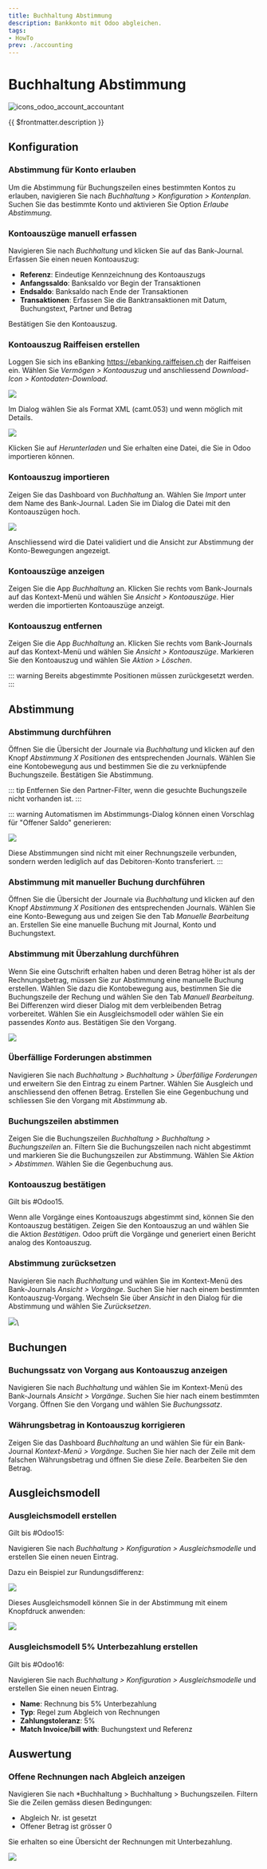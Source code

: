 ```yaml
---
title: Buchhaltung Abstimmung
description: Bankkonto mit Odoo abgleichen.
tags:
- HowTo
prev: ./accounting
---
```

# Buchhaltung Abstimmung
![icons_odoo_account_accountant](attachments/icons_odoo_account_accountant.png)

{{ $frontmatter.description }}

## Konfiguration

### Abstimmung für Konto erlauben

Um die Abstimmung für Buchungszeilen eines bestimmten Kontos zu erlauben, navigieren Sie nach *Buchhaltung > Konfiguration > Kontenplan*. Suchen Sie das bestimmte Konto und aktivieren Sie Option *Erlaube Abstimmung*.

### Kontoauszüge manuell erfassen

Navigieren Sie nach *Buchhaltung*  und klicken Sie auf das Bank-Journal. Erfassen Sie einen neuen Kontoauszug:

* **Referenz**: Eindeutige Kennzeichnung des Kontoauszugs
* **Anfangssaldo**: Banksaldo vor Begin der Transaktionen
* **Endsaldo**: Banksaldo nach Ende der Transaktionen
* **Transaktionen**: Erfassen Sie die Banktransaktionen mit Datum, Buchungstext, Partner und Betrag

Bestätigen Sie den Kontoauszug.

### Kontoauszug Raiffeisen erstellen

Loggen Sie sich ins eBanking <https://ebanking.raiffeisen.ch> der Raiffeisen ein. Wählen Sie *Vermögen > Kontoauszug* und anschliessend *Download-Icon > Kontodaten-Download*.

![](attachments/Accounting%20Reconcile%20eBanking%20Kontodaten%20Raiffeisen.png)

Im Dialog wählen Sie als Format XML (camt.053) und wenn möglich mit Details.

![](attachments/Accounting%20Reconcile%20Kontodaten-Download%20Raiffeisen.png)

Klicken Sie auf *Herunterladen* und Sie erhalten eine Datei, die Sie in Odoo importieren können.

### Kontoauszug importieren

Zeigen Sie das Dashboard von *Buchhaltung*  an. Wählen Sie *Import* unter dem Name des Bank-Journal. Laden Sie im Dialog die Datei mit den Kontoauszügen hoch.

![](attachments/Buchhaltung%20Kontoauszug%20importieren.png)

Anschliessend wird die Datei validiert und die Ansicht zur Abstimmung der Konto-Bewegungen angezeigt.

### Kontoauszüge anzeigen

Zeigen Sie die App *Buchhaltung*  an. Klicken Sie rechts vom Bank-Journals auf das Kontext-Menü und wählen Sie *Ansicht > Kontoauszüge*. Hier werden die importierten Kontoauszüge anzeigt.

### Kontoauszug entfernen

Zeigen Sie die App *Buchhaltung*  an. Klicken Sie rechts vom Bank-Journals auf das Kontext-Menü und wählen Sie *Ansicht > Kontoauszüge*. Markieren Sie den Kontoauszug und wählen Sie *Aktion > Löschen*.

::: warning
Bereits abgestimmte Positionen müssen zurückgesetzt werden.
:::

## Abstimmung

### Abstimmung durchführen

Öffnen Sie die Übersicht der Journale via *Buchhaltung*  und klicken auf den Knopf *Abstimmung X Positionen* des entsprechenden Journals. Wählen Sie eine Kontobewegung aus und bestimmen Sie die zu verknüpfende Buchungszeile. Bestätigen Sie Abstimmung.

::: tip
Entfernen Sie den Partner-Filter, wenn die gesuchte Buchungszeile nicht vorhanden ist.
:::

::: warning
Automatismen im Abstimmungs-Dialog können einen Vorschlag für "Offener Saldo" generieren:

![](attachments/Account%20Reconcile%20Offener%20Saldo.png)

Diese Abstimmungen sind nicht mit einer Rechnungszeile verbunden, sondern werden lediglich auf das Debitoren-Konto transferiert.
:::

### Abstimmung mit manueller Buchung durchführen

Öffnen Sie die Übersicht der Journale via *Buchhaltung*  und klicken auf den Knopf *Abstimmung X Positionen* des entsprechenden Journals. Wählen Sie eine Konto-Bewegung aus und zeigen Sie den Tab *Manuelle Bearbeitung* an. Erstellen Sie eine manuelle Buchung mit Journal, Konto und Buchungstext.

### Abstimmung mit Überzahlung durchführen

Wenn Sie eine Gutschrift erhalten haben und deren Betrag höher ist als der Rechnungsbetrag, müssen Sie zur Abstimmung eine manuelle Buchung erstellen. Wählen Sie dazu die Kontobewegung aus, bestimmen Sie die Buchungszeile der Rechung und wählen Sie den Tab *Manuell Bearbeitung*. Bei Differenzen wird dieser Dialog mit dem verbleibenden Betrag vorbereitet. Wählen Sie ein Ausgleichsmodell oder wählen Sie ein passendes *Konto* aus. Bestätigen Sie den Vorgang. 

![](attachments/Buchhaltung%20Abstimmung%20mit%20Differenz.png)

### Überfällige Forderungen abstimmen

Navigieren Sie nach *Buchhaltung > Buchhaltung > Überfällige Forderungen* und erweitern Sie den Eintrag zu einem Partner. Wählen Sie Ausgleich und anschliessend den offenen Betrag. Erstellen Sie eine Gegenbuchung und schliessen Sie den Vorgang mit *Abstimmung* ab.

### Buchungszeilen abstimmen

Zeigen Sie die Buchungszeilen *Buchhaltung > Buchhaltung > Buchungszeilen* an. Filtern Sie die Buchungszeilen nach nicht abgestimmt und markieren Sie die Buchungszeilen zur Abstimmung. Wählen Sie *Aktion > Abstimmen*. Wählen Sie die Gegenbuchung aus.

### Kontoauszug bestätigen

Gilt bis #Odoo15.

Wenn alle Vorgänge eines Kontoauszugs abgestimmt sind, können Sie den Kontoauszug bestätigen. Zeigen Sie den Kontoauszug an und wählen Sie die Aktion *Bestätigen*. Odoo prüft die Vorgänge und generiert einen Bericht analog des Kontoauszug.

### Abstimmung zurücksetzen

Navigieren Sie nach *Buchhaltung*  und wählen Sie im Kontext-Menü des Bank-Journals *Ansicht > Vorgänge*. Suchen Sie hier nach einem bestimmten Kontoauszug-Vorgang. Wechseln Sie über *Ansicht* in den Dialog für die Abstimmung und wählen Sie *Zurücksetzen*.

![](attachments/Abstimmung%20zurücksetzen.gif)\

## Buchungen

### Buchungssatz von Vorgang aus Kontoauszug anzeigen

Navigieren Sie nach *Buchhaltung*  und wählen Sie im Kontext-Menü des Bank-Journals *Ansicht > Vorgänge*. Suchen Sie hier nach einem bestimmten Vorgang. Öffnen Sie den Vorgang und wählen Sie *Buchungssatz*.

### Währungsbetrag in Kontoauszug korrigieren

Zeigen Sie das Dashboard *Buchhaltung*  an und wählen Sie für ein Bank-Journal *Kontext-Menü > Vorgänge*. Suchen Sie hier nach der Zeile mit dem falschen Währungsbetrag und öffnen Sie diese Zeile. Bearbeiten Sie den Betrag.

## Ausgleichsmodell

### Ausgleichsmodell erstellen

Gilt bis #Odoo15:

Navigieren Sie nach *Buchhaltung > Konfiguration > Ausgleichsmodelle* und erstellen Sie einen neuen Eintrag.

Dazu ein Beispiel zur Rundungsdifferenz:

![](attachments/Buchhaltung%20Abstimmung%20Rundungsdifferenz.png)

Dieses Ausgleichsmodell können Sie in der Abstimmung mit einem Knopfdruck anwenden:

![](attachments/Buchhaltung%20Abstimmung%20Ausgleichsmodell%20anwenden.png)

### Ausgleichsmodell 5% Unterbezahlung erstellen

Gilt bis #Odoo16:

Navigieren Sie nach *Buchhaltung > Konfiguration > Ausgleichsmodelle* und erstellen Sie einen neuen Eintrag.

* **Name**: Rechnung bis 5% Unterbezahlung
* **Typ**: Regel zum Abgleich von Rechnungen
* **Zahlungstoleranz**: 5%
* **Match Invoice/bill with**: Buchungstext und Referenz

## Auswertung

### Offene Rechnungen nach Abgleich anzeigen

Navigieren Sie nach *Buchhaltung > Buchhaltung > Buchungszeilen. Filtern Sie die Zeilen gemäss diesen Bedingungen:

* Abgleich Nr. ist gesetzt
* Offener Betrag ist grösser 0

Sie erhalten so eine Übersicht der Rechnungen mit Unterbezahlung.

![](attachments/Offene%20Rechnungszeilen%20nach%20Abgleich%20anzeigen.png)
